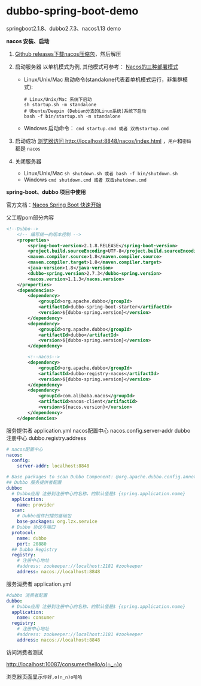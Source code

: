 # dubbo-spring-boot-demo
springboot2.1.8、dubbo2.7.3、nacos1.13 demo

**nacos 安装、启动**

1. [Github releases下载nacos压缩包](https://github.com/alibaba/nacos/releases)，然后解压
2. 启动服务器
	以单机模式为例, 其他模式可参考： [Nacos的三种部署模式](https://www.jianshu.com/p/8a0df112d03d)
	- Linux/Unix/Mac 启动命令(standalone代表着单机模式运行，非集群模式):
		```shell
		# Linux/Unix/Mac 系统下启动
		sh startup.sh -m standalone
		# Ubuntu/Deepin (Debian分支的Linux系统)系统下启动
		bash -f bin/startup.sh -m standalone
		```
	
	- Windows 启动命令：
 	`cmd startup.cmd 或者 双击startup.cmd`

3. 启动成功
[浏览器访问 http://localhost:8848/nacos/index.html](http://localhost:8848/nacos/index.html) ，`用户`和`密码`都是 `nacos`

4. 关闭服务器
	- Linux/Unix/Mac
 	`sh shutdown.sh 或者 bash -f bin/shutdown.sh`
	- Windows
	`cmd shutdown.cmd 或者 双击shutdown.cmd`

**spring-boot、dubbo 项目中使用**

官方文档：[Nacos Spring Boot 快速开始](https://nacos.io/zh-cn/docs/quick-start-spring-boot.html)

父工程pom部分内容
```xml
<!--Dubbo-->
	<!-- 编写统一的版本控制 -->
    <properties>
        <spring-boot-version>2.1.8.RELEASE</spring-boot-version>
        <project.build.sourceEncoding>UTF-8</project.build.sourceEncoding>
        <maven.compiler.source>1.8</maven.compiler.source>
        <maven.compiler.target>1.8</maven.compiler.target>
        <java-version>1.8</java-version>
        <dubbo-spring.version>2.7.3</dubbo-spring.version>
        <nacos.version>1.1.3</nacos.version>
    </properties>
    <dependencies>
        <dependency>
            <groupId>org.apache.dubbo</groupId>
            <artifactId>dubbo-spring-boot-starter</artifactId>
            <version>${dubbo-spring.version}</version>
        </dependency>
        <dependency>
            <groupId>org.apache.dubbo</groupId>
            <artifactId>dubbo</artifactId>
            <version>${dubbo-spring.version}</version>
        </dependency>

        <!--nacos-->
        <dependency>
            <groupId>org.apache.dubbo</groupId>
            <artifactId>dubbo-registry-nacos</artifactId>
            <version>${dubbo-spring.version}</version>
        </dependency>
        <dependency>
            <groupId>com.alibaba.nacos</groupId>
            <artifactId>nacos-client</artifactId>
            <version>${nacos.version}</version>
        </dependency>
 	</dependencies>
```

服务提供者 application.yml
nacos配置中心 nacos.config.server-addr
dubbo注册中心 dubbo.registry.address

```yml
# nacos配置中心
nacos:
  config:
    server-addr: localhost:8848

# Base packages to scan Dubbo Component: @org.apache.dubbo.config.annotation.Service
## Dubbo 服务提供者配置
dubbo:
  # Dubbo应用 注册到注册中心的名称，的默认值是$ {spring.application.name}
  application:
    name: provider
  scan:
    # Dubbo组件扫描的基础包
    base-packages: org.lzx.service
  # Dubbo 协议与端口
  protocol:
    name: dubbo
    port: 20880
  ## Dubbo Registry
  registry:
    # 注册中心地址
    #address: zookeeper://localhost:2181 #zookeeper
    address: nacos://localhost:8848
```

服务消费者 application.yml
```yml
#dubbo 消费者配置
dubbo:
  # Dubbo应用 注册到注册中心的名称，的默认值是$ {spring.application.name}
  application:
    name: consumer
  registry:
    # 注册中心地址
    #address: zookeeper://localhost:2181 #zookeeper
    address: nacos://localhost:8848
```

访问消费者测试

[http://localhost:10087/consumer/hello/o(∩_∩)o](http://localhost:10087/consumer/hello/o(∩_∩)o)

浏览器页面显示`你好,o(∩_∩)o哈哈`
